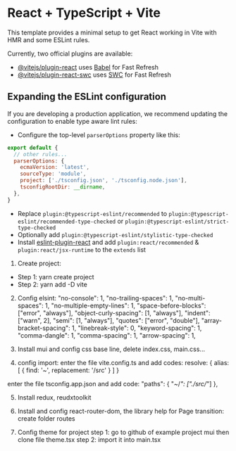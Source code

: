 # React + TypeScript + Vite

This template provides a minimal setup to get React working in Vite with HMR and some ESLint rules.

Currently, two official plugins are available:

- [@vitejs/plugin-react](https://github.com/vitejs/vite-plugin-react/blob/main/packages/plugin-react/README.md) uses [Babel](https://babeljs.io/) for Fast Refresh
- [@vitejs/plugin-react-swc](https://github.com/vitejs/vite-plugin-react-swc) uses [SWC](https://swc.rs/) for Fast Refresh

## Expanding the ESLint configuration

If you are developing a production application, we recommend updating the configuration to enable type aware lint rules:

- Configure the top-level `parserOptions` property like this:

```js
export default {
  // other rules...
  parserOptions: {
    ecmaVersion: 'latest',
    sourceType: 'module',
    project: ['./tsconfig.json', './tsconfig.node.json'],
    tsconfigRootDir: __dirname,
  },
}
```

- Replace `plugin:@typescript-eslint/recommended` to `plugin:@typescript-eslint/recommended-type-checked` or `plugin:@typescript-eslint/strict-type-checked`
- Optionally add `plugin:@typescript-eslint/stylistic-type-checked`
- Install [eslint-plugin-react](https://github.com/jsx-eslint/eslint-plugin-react) and add `plugin:react/recommended` & `plugin:react/jsx-runtime` to the `extends` list


1. Create project: 
  - Step 1: yarn create project
  - Step 2: yarn add -D vite

2. Config elsint: 
  "no-console": 1,
    "no-trailing-spaces": 1,
    "no-multi-spaces": 1,
    "no-multiple-empty-lines": 1,
    "space-before-blocks": ["error", "always"],
    "object-curly-spacing": [1, "always"],
    "indent": ["warn", 2],
    "semi": [1, "always"],
    "quotes": ["error", "double"],
    "array-bracket-spacing": 1,
    "linebreak-style": 0,
    "keyword-spacing": 1,
    "comma-dangle": 1,
    "comma-spacing": 1,
    "arrow-spacing": 1,

3. Install mui and config css base line, delete index.css, main.css...

4. config import: enter the file vite.config.ts and add codes:
resolve: {
    alias: [
      { find: '~', replacement: '/src' }
    ]
  }

  enter the file tsconfig.app.json and add code:
  "paths": {
      "~/*": ["./src/*"]
    },

5. Install redux, reudxtoolkit

6. Install and config react-router-dom, the library help for Page transition:
create folder routes

7. Config theme for project
step 1: go to github of example project mui then clone file theme.tsx
step 2: import it into main.tsx
